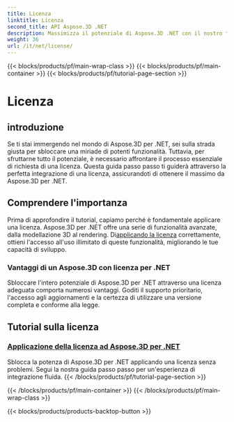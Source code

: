 ```yaml
---
title: Licenza
linktitle: Licenza
second_title: API Aspose.3D .NET
description: Massimizza il potenziale di Aspose.3D .NET con il nostro tutorial dettagliato sull'applicazione delle licenze. Garantisci un processo di integrazione senza interruzioni e sblocca le sue potenti funzionalità.
weight: 36
url: /it/net/license/
---
```


{{< blocks/products/pf/main-wrap-class >}}
{{< blocks/products/pf/main-container >}}
{{< blocks/products/pf/tutorial-page-section >}}

# Licenza

## introduzione

Se ti stai immergendo nel mondo di Aspose.3D per .NET, sei sulla strada giusta per sbloccare una miriade di potenti funzionalità. Tuttavia, per sfruttarne tutto il potenziale, è necessario affrontare il processo essenziale di richiesta di una licenza. Questa guida passo passo ti guiderà attraverso la perfetta integrazione di una licenza, assicurandoti di ottenere il massimo da Aspose.3D per .NET.

## Comprendere l'importanza

 Prima di approfondire il tutorial, capiamo perché è fondamentale applicare una licenza. Aspose.3D per .NET offre una serie di funzionalità avanzate, dalla modellazione 3D al rendering. Di[applicando la licenza](./apply-license/) correttamente, ottieni l'accesso all'uso illimitato di queste funzionalità, migliorando le tue capacità di sviluppo.

### Vantaggi di un Aspose.3D con licenza per .NET

Sbloccare l'intero potenziale di Aspose.3D per .NET attraverso una licenza adeguata comporta numerosi vantaggi. Goditi il supporto prioritario, l'accesso agli aggiornamenti e la certezza di utilizzare una versione completa e conforme alla legge.

## Tutorial sulla licenza
### [Applicazione della licenza ad Aspose.3D per .NET](./apply-license/)
Sblocca la potenza di Aspose.3D per .NET applicando una licenza senza problemi. Segui la nostra guida passo passo per un'esperienza di integrazione fluida.
{{< /blocks/products/pf/tutorial-page-section >}}

{{< /blocks/products/pf/main-container >}}
{{< /blocks/products/pf/main-wrap-class >}}

{{< blocks/products/products-backtop-button >}}
